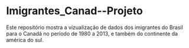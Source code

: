 # Imigrantes_Canad--Projeto
Este repositório mostra a vizualização de dados dos imigrantes do Brasil para o Canadá no período de 1980 a 2013, e também do continente da américa do sul.

